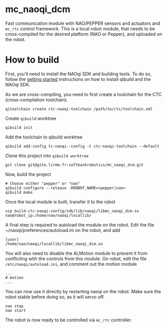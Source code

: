 mc_naoqi_dcm
==

Fast communication module with NAO/PEPPER sensors and actuators and `mc_rtc` control framework.
This is a local robot module, that needs to be cross-compiled for the desired platform (NAO or Pepper), and uploaded on the robot.

How to build
==

First, you'll need to install the NAOqi SDK and building tools. To do so, follow the [getting started](http://doc.aldebaran.com/qibuild/beginner/getting_started.html) instructions on how to install qibuild and the NAOqi SDK.

As we are cross-compiling, you need to first create a toolchain for the CTC (cross-compilation toolchain).

```
qitoolchain create ctc-naoqi-toolchain /path/to/ctc/toolchain.xml
```

Create `qibuild` worktree

```
qibuild init
```

Add the toolchain to qibuild worktree

```
qibuild add-config tc-naoqi--config -t ctc-naoqi-toolchain --default
```

Clone this project into `qibuild worktree`

```
git clone git@gite.lirmm.fr:softbankrobotics/mc_naoqi_dcm.git
```

Now, build the project

```
# Choose either "pepper" or "nao"
qibuild configure --release -DROBOT_NAME=<pepper|nao>
qibuild make
```

Once the local module is built, transfer it to the robot

```
scp build-ctc-naoqi-config/sdk/lib/naoqi/libmc_naoqi_dcm.so nao@robot_ip:/home/nao/naoqi/locallib/
```

A final step is required to autoload the module on the robot.
Edit the file ~/naoqi/preferences/autoload.ini on the robot, and add

```
[user]
/home/nao/naoqi/locallib/libmc_naoqi_dcm.so
```

You will also need to disable the ALMotion module to prevent it from conflicting with the controls from this module. On robot, edit the file `/etc/naoqi/autoload.ini`, and comment out the motion module


```
...
# motion
...
```

You can now use it directly by restarting naoqi on the robot.
Make sure the robot stable before doing so, as it will servo off.

```
nao stop
nao start
```

The robot is now ready to be controlled via `mc_rtc` controller.
